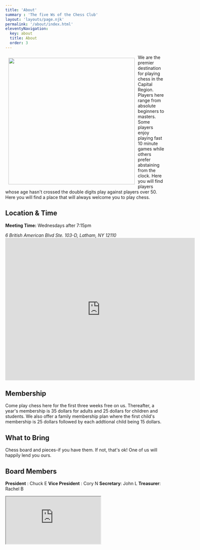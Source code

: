 ```yaml
---
title: 'About'
summary : 'The five Ws of the Chess Club'
layout: 'layouts/page.njk'
permalink: '/about/index.html'
eleventyNavigation:
  key: about
  title: About
  order: 3
---
```

<img style="width: 400px; height: auto; float: left; margin: 10px;" src="https://images.rawpixel.com/image_1000/czNmcy1wcml2YXRlL3Jhd3BpeGVsX2ltYWdlcy93ZWJzaXRlX2NvbnRlbnQvcGQ0My0wNjA0LTM0Ni1qal8wLmpwZw.jpg" alt="">

We are the premier destination for playing chess in the Capital Region. Players here range from absolute beginners to masters. Some players enjoy playing fast 10 minute games while others prefer abstaining from the clock.  Here you will find players whose age hasn't crossed the double digits play against players over 50. Here you will find a place that will always welcome you to play chess.

## Location & Time
<b>Meeting Time:</b> Wednesdays after 7:15pm
<address> 6 British American Blvd Ste. 103-D, Latham, NY 12110</address>
<iframe src="https://www.google.com/maps/embed?pb=!1m26!1m12!1m3!1d46903.1165062007!2d-73.83700812605558!3d42.71547576599899!2m3!1f0!2f0!3f0!3m2!1i1024!2i768!4f13.1!4m11!3e6!4m3!3m2!1d42.671436799999995!2d-73.7852348!4m5!1s0x89de0d22d22ad9c9%3A0xb6b7d09b98218154!2sShelly%20Studio%20of%20Bridge%20%26%20Games%2C%206%20British%20American%20Blvd%20Ste.%20103-D%2C%20Latham%2C%20NY%2012110!3m2!1d42.7591119!2d-73.8207667!5e0!3m2!1sen!2sus!4v1667364036368!5m2!1sen!2sus" width="600" height="450" style="border:0;" allowfullscreen="" loading="lazy" referrerpolicy="no-referrer-when-downgrade"></iframe>

## Membership

Come play chess here for the first three weeks free on us. Thereafter, a year's membership is 35 dollars for adults and 25 dollars for children and students. We also offer a family membership plan where the first child's membership is 25 dollars followed by each addtional child being 15 dollars.

## What to Bring

Chess board and pieces-if you have them. If not, that's ok! One of us will happily lend you ours. 

## Board Members

**President** : Chuck E
**Vice President** : Cory N
**Secretary**: John L
**Treasurer**: Rachel B

<iframe class="w-10/12 h-screen" src="https://docs.google.com/spreadsheets/d/e/2PACX-1vTTQ-nN7stImNMZVrybgjRwUgzVGQZMiVhm6x0YV7bwPQfnZLHGWHKWIi0VnvgmgyKeiN_Q7ZPJKRHS/pubhtml?gid=1386834576&amp;single=true&amp;widget=true&amp;headers=false"></iframe>